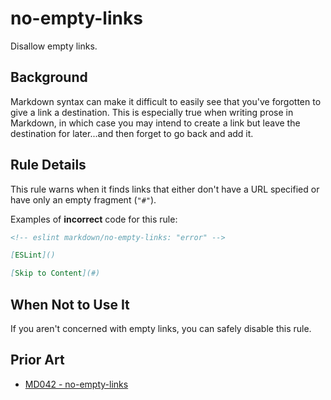 # no-empty-links

Disallow empty links.

## Background

Markdown syntax can make it difficult to easily see that you've forgotten to give a link a destination. This is especially true when writing prose in Markdown, in which case you may intend to create a link but leave the destination for later...and then forget to go back and add it.

## Rule Details

This rule warns when it finds links that either don't have a URL specified or have only an empty fragment (`"#"`).

Examples of **incorrect** code for this rule:

```markdown
<!-- eslint markdown/no-empty-links: "error" -->

[ESLint]()

[Skip to Content](#)
```

## When Not to Use It

If you aren't concerned with empty links, you can safely disable this rule.

## Prior Art

* [MD042 - no-empty-links](https://github.com/DavidAnson/markdownlint/blob/main/doc/md042.md)
